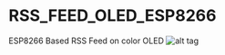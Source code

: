 # RSS_FEED_OLED_ESP8266
ESP8266 Based RSS Feed on color OLED
![alt tag](RSS_FEED_OLED_ESP8266/images/Project_Image_1.jpg)

